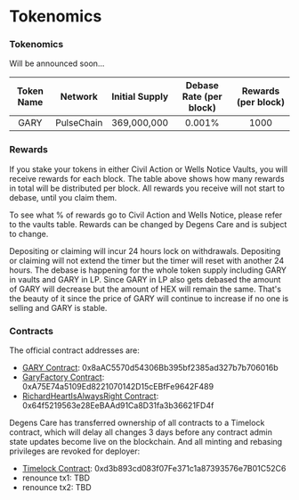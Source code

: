 # Tokenomics

### Tokenomics

Will be announced soon...

| Token Name |   Network  | Initial Supply | Debase Rate (per block) | Rewards (per block) |
| :--------: | :--------: | :------------: | :---------------------: | :-----------------: |
|    GARY    | PulseChain |   369,000,000  |          0.001%         |         1000        |

### Rewards

If you stake your tokens in either Civil Action or Wells Notice Vaults, you will receive rewards for each block. The table above shows how many rewards in total will be distributed per block. All rewards you receive will not start to debase, until you claim them.

To see what % of rewards go to Civil Action and Wells Notice, please refer to the vaults table. Rewards can be changed by Degens Care and is subject to change.

Depositing or claiming will incur 24 hours lock on withdrawals. Depositing or claiming will not extend the timer but the timer will reset with another 24 hours. The debase is happening for the whole token supply including GARY in vaults and GARY in LP. Since GARY in LP also gets debased the amount of GARY will decrease but the amount of HEX will remain the same. That's the beauty of it since the price of GARY will continue to increase if no one is selling and GARY is stable.

### Contracts

The official contract addresses are:

* [GARY Contract](https://scan.v3.testnet.pulsechain.com/address/0x8aAC5570d54306Bb395bf2385ad327b7b706016b): 0x8aAC5570d54306Bb395bf2385ad327b7b706016b
* [GaryFactory Contract](https://scan.v3.testnet.pulsechain.com/address/0xA75E74a5109Ed8221070142D15cEBfFe9642F489): 0xA75E74a5109Ed8221070142D15cEBfFe9642F489
* [RichardHeartIsAlwaysRight Contract](https://scan.v3.testnet.pulsechain.com/address/0x64f5219563e28EeBAAd91Ca8D31fa3b36621FD4f): 0x64f5219563e28EeBAAd91Ca8D31fa3b36621FD4f

Degens Care has transferred ownership of all contracts to a Timelock contract, which will delay all changes 3 days before any contract admin state updates become live on the blockchain. And all minting and rebasing privileges are revoked for deployer:

* [Timelock Contract](https://scan.v3.testnet.pulsechain.com/address/0xd3b893cd083f07Fe371c1a87393576e7B01C52C6): 0xd3b893cd083f07Fe371c1a87393576e7B01C52C6
* renounce tx1: TBD
* renounce tx2: TBD
